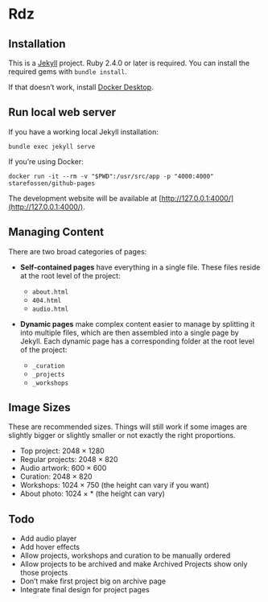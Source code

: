 # Rdz

## Installation

This is a [Jekyll](https://jekyllrb.com) project. Ruby 2.4.0 or later is required. You can install the required gems with `bundle install`.

If that doesn’t work, install [Docker Desktop](https://www.docker.com/get-started).

## Run local web server

If you have a working local Jekyll installation:

```
bundle exec jekyll serve
```

If you’re using Docker:

```
docker run -it --rm -v "$PWD":/usr/src/app -p "4000:4000" starefossen/github-pages
```

The development website will be available at [http://127.0.0.1:4000/](http://127.0.0.1:4000/).

## Managing Content

There are two broad categories of pages:
*  **Self-contained pages** have everything in a single file. These files reside at the root level of the project:
    * `about.html`
    * `404.html`
    * `audio.html`

* **Dynamic pages** make complex content easier to manage by splitting it into multiple files, which are then assembled into a single page by Jekyll. Each dynamic page has a corresponding folder at the root level of the project:
    * `_curation`
    * `_projects`
    * `_workshops`

## Image Sizes

These are recommended sizes. Things will still work if some images are slightly bigger or slightly smaller or not exactly the right proportions.

* Top project: 2048 × 1280
* Regular projects: 2048 × 820
* Audio artwork: 600 × 600
* Curation: 2048 × 820
* Workshops: 1024 × 750 (the height can vary if you want)
* About photo: 1024 × * (the height can vary)

## Todo

* Add audio player
* Add hover effects
* Allow projects, workshops and curation to be manually ordered
* Allow projects to be archived and make Archived Projects show only those projects
* Don’t make first project big on archive page
* Integrate final design for project pages
